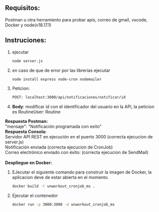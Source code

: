 ## Requisitos: 
Postman u otra herramiento para probar apis, correo de gmail, vscode, Docker y node(v18.17.1) <br>
## Instruciones:
1. ejecutar
   ```bash
   node server.js
2. en caso de que de error por las librerias ejecutar
   ```bash
   node install express node-cron nodemailer
3. Peticion:
   ```bash
   POST: localhost:3000/api/notificaciones/notificar/id 
4. **Body**: modificar id con el identificador del usuario en la APi, la peticion es RoutineUser: Routine
   
**Respuesta Postman:** <br>
    "mensaje": "Notificación programada con exito"<br>
**Respuesta Consola:** <br>
Servidor API REST en ejecución en el puerto 3000 (correcta ejecucion de server.js) <br>
Notificación enviada (correcta ejecucion de CronJob) <br>
Correo electrónico enviado con éxito: (correcta ejecucion de SendMail)<br><br>
**Despliegue en Docker:**<br>
1. EJecutar el siguiente comando para construir la imagen de Docker, la aplicacion deve de estar abierta en el momento.
   ```bash
   docker build -t unworkout_cronjob_ms . 
3. Ejecutar el contenedor
   ```bash
   docker run -p 3000:3000 -d unworkout_cronjob_ms
